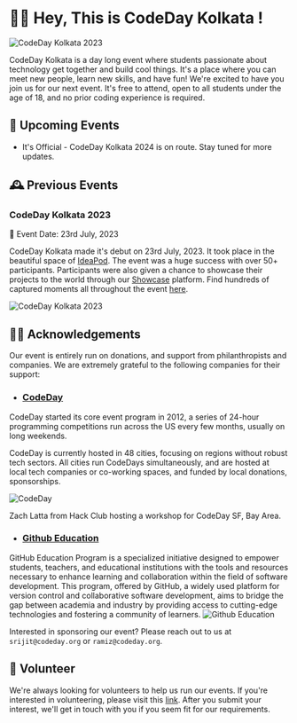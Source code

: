 # 👋🏻 Hey, This is CodeDay Kolkata !

![CodeDay Kolkata 2023](https://i.ibb.co/f1bnd6W/cdk-logo.jpg)

CodeDay Kolkata is a day long event where students passionate about technology get together and build cool things. It's a place where you can meet new people, learn new skills, and have fun! We're excited to have you join us for our next event. It's free to attend, open to all students under the age of 18, and no prior coding experience is required.

## 📅 Upcoming Events
- It's Official - CodeDay Kolkata 2024 is on route. Stay tuned for more updates.

## 🕰️ Previous Events

### CodeDay Kolkata 2023

📅 Event Date: 23rd July, 2023

CodeDay Kolkata made it's debut on 23rd July, 2023. It took place in the beautiful space of [IdeaPod](https://ideapod.in/). The event was a huge success with over 50+ participants. Participants were also given a chance to showcase their projects to the world through our [Showcase](https://showcase.codeday.org/projects/codeday-summer-2023/event=cldo94gip100388exgkydee1aj7) platform. Find hundreds of captured moments all throughout the event [here](https://photos.app.goo.gl/kQxMi15w2EU45xxs8).

![CodeDay Kolkata 2023](https://i.ibb.co/LJQ0N1j/Code-Day-Kolkata-2023-Photo.jpg)

## 🫶🏻 Acknowledgements

Our event is entirely run on donations, and support from philanthropists and companies. We are extremely grateful to the following companies for their support:

- ### [CodeDay](https://codeday.org/) 
CodeDay started its core event program in 2012, a series of 24-hour programming competitions run across the US every few months, usually on long weekends.

CodeDay is currently hosted in 48 cities, focusing on regions without robust tech sectors. All cities run CodeDays simultaneously, and are hosted at local tech companies or co-working spaces, and funded by local donations, sponsorships.

![CodeDay](https://images.ctfassets.net/d5pti1xheuyu/31xuoBUULhr3kDKdkL6s0o/cb079869d97fc1a0a01ec0ab2b85ea2b/workshop-1.jpg)

Zach Latta from Hack Club hosting a workshop for CodeDay SF, Bay Area.

- ### [Github Education](https://education.github.com) 
GitHub Education Program is a specialized initiative designed to empower students, teachers, and educational institutions with the tools and resources necessary to enhance learning and collaboration within the field of software development. This program, offered by GitHub, a widely used platform for version control and collaborative software development, aims to bridge the gap between academia and industry by providing access to cutting-edge technologies and fostering a community of learners.
![Github Education](https://cloud-j47v24tq8-hack-club-bot.vercel.app/0github_logo_white.png)

Interested in sponsoring our event? Please reach out to us at `srijit@codeday.org` or `ramiz@codeday.org`.


## 💼 Volunteer

We're always looking for volunteers to help us run our events. If you're interested in volunteering, please visit this [link](https://codeday.org/volunteer). After you submit your interest, we'll get in touch with you if you seem fit for our requirements.
